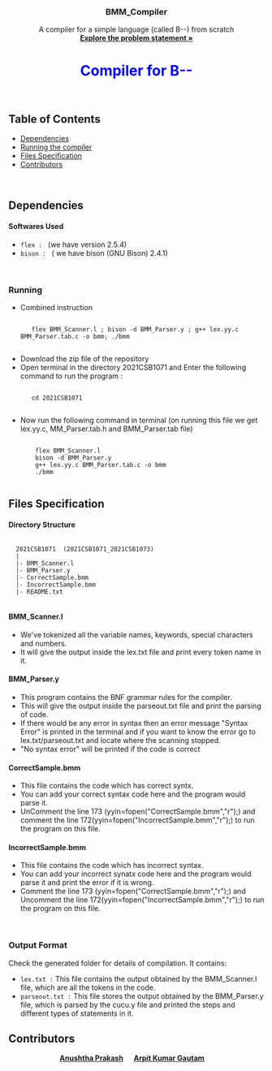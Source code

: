 <!DOCTYPE html>
<html lang="en">
<head>
    <meta charset="UTF-8">
    <meta http-equiv="X-UA-Compatible" content="IE=edge">
    <meta name="viewport" content="width=device-width, initial-scale=1.0">
</head>
<body>
    <br />
<p align="center">

  <h3 align="center">BMM_Compiler</h3>

  <p align="center">
    A compiler for a simple language (called B--) from scratch
    <br />
    <a href="https://github.com/anushthaPrakash/BMM_Compiler/blob/main/Docs.pdf"><strong>Explore the problem statement »</strong></a>
 
  </p>
</p>
<h1  style="color:blue;text-align:center" ><strong> Compiler for B--</strong></h1>

<br/>
<h2>Table of Contents</h2>
<ul>
  <li><a href="#dependencies">Dependencies</a></li>
  <li><a href="#running">Running the compiler</a></li>
  <li><a href="#files">Files Specification</a></li>
  <li><a href="#contributors">Contributors</a></li>
</ul>
<br>
<h2 id="dependencies">Dependencies</h2>

#### Softwares Used
- `flex : ` (we have version 2.5.4)
- `bison : ` ( we have bison (GNU Bison) 2.4.1)

<br>
<h3 id = "running">Running</h3>
<ul>
  <li>Combined instruction</li>
  <pre><code>
   flex BMM_Scanner.l ; bison -d BMM_Parser.y ; g++ lex.yy.c BMM_Parser.tab.c -o bmm; ./bmm
 </code></pre>
  <li>Download the zip file of the repository</li>
  <li>Open terminal in the directory 2021CSB1071 and Enter the following command to run the program :</li>
  <pre><code>
   cd 2021CSB1071
 </code></pre>
  <li>Now run the following command in terminal (on running this file we get lex.yy.c, MM_Parser.tab.h and BMM_Parser.tab file)</li>
  <pre><code>
    flex BMM_Scanner.l
    bison -d BMM_Parser.y
    g++ lex.yy.c BMM_Parser.tab.c -o bmm
    ./bmm
  </code></pre>
</ul>
<h2 id = "files" >Files Specification</h2>
  
  <h4>Directory Structure</h4>
  <pre><code>
  2021CSB1071  (2021CSB1071_2021CSB1073)
  |
  |- BMM_Scanner.l
  |- BMM_Parser.y
  |- CorrectSample.bmm
  |- IncorrectSample.bmm
  |- README.txt
  </code></pre>
  
  
  <h4>BMM_Scanner.l</h4>
<ul>
  <li>We've tokenized all the variable names, keywords, special characters and numbers.</li>
  <li>It will give the output inside the lex.txt file and print every token name in it.</li>
</ul>
    <h4>BMM_Parser.y</h4>
<ul>
  <li>This program contains the BNF grammar rules for the compiler.</li>
  <li>This will give the output inside the parseout.txt file and print the parsing of code.</li>
   <li>If there would be any error in syntax then an error message "Syntax Error" is printed in the terminal and if you want to know the error go to lex.txt/parseout.txt and locate where the scanning stopped.</li>
  <li>"No syntax error" will be printed if the code is correct</li>
</ul>
    <h4>CorrectSample.bmm</h4>
<ul>
  <li>This file contains the code which has correct syntx.</li>
  <li>You can add your correct syntax code here and the program would parse it.</li>
  <li>UnComment the line 173 (yyin=fopen("CorrectSample.bmm","r");) and comment the line 172(yyin=fopen("IncorrectSample.bmm","r");) to run the program on this file.</li>
</ul>
    <h4>IncorrectSample.bmm</h4>
<ul>
  <li>This file contains the code which has incorrect syntax.</li>
  <li>You can add your incorrect synatx code here and the program would parse it and print the error if it is wrong.</li>
  <li>Comment the line 173 (yyin=fopen("CorrectSample.bmm","r");) and Uncomment the line 172(yyin=fopen("IncorrectSample.bmm","r");) to run the program on this file.</li>
</ul>
<br>

<h3>Output Format</h3>

Check the generated folder for details of compilation. It contains:

- `lex.txt :` This file contains the output obtained by the BMM_Scanner.l file, which are all the tokens in the code.
- `parseout.txt :` This file stores the output obtained by the BMM_Parser.y file, which is parsed by the cucu.y file and printed the steps and different types of statements in it.


<h2 id="contributors">Contributors</h2>

<div align="center">
  <strong>
    <a href="https://github.com/anushthaPrakash">Anushtha Prakash</a> &emsp;
    <a href="https://github.com/ARinger22">Arpit Kumar Gautam</a> &emsp;
  </strong>
</div>

</body>
</html>
